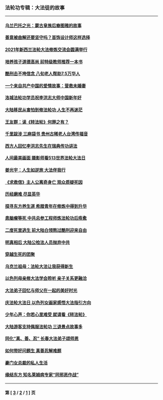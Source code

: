 ### 法轮功专辑：大法徒的故事
---
#### [乌兰巴托之光：蒙古皇族后裔图雅的故事](../../pages/nf1147481/n13155759.md?01180430) 
#### [善意被曲解还要坚守吗？首饰设计师这样选择](../../pages/nf1147481/n13077575.md?01180430) 
#### [2021年新西兰法轮大法修炼交流会圆满举行](../../pages/nf1147481/n13033149.md?01180430) 
#### [培养孩子道德高尚 前特级教师推荐一本书](../../pages/nf1147481/n12938640.md?01180430) 
#### [酷刑击不垮信念 八旬老人帮助7.5万华人](../../pages/nf1147481/n12880712.md?01180430) 
#### [一个来自共产中国的爱情故事：营救未婚妻](../../pages/nf1147481/n12778386.md?01180430) 
#### [洛城法轮功学员祝李洪志大师中国新年好](../../pages/nf1147481/n12724685.md?01180430) 
#### [大陆移民从害怕到修法轮功 人生不再迷茫](../../pages/nf1147481/n12414325.md?01180430) 
#### [王友群：读《转法轮》何罪之有？](../../pages/nf1147481/n12408647.md?01180430) 
#### [千里跋涉 三麻袋书 贵州古稀老人台湾传福音](../../pages/nf1147481/n12198750.md?01180430) 
#### [西方人回忆李洪志先生在瑞典传功讲法](../../pages/nf1147481/n12099607.md?01180430) 
#### [人间最美画面 摄影师看513世界法轮大法日](../../pages/nf1147481/n12094118.md?01180430) 
#### [姜光宇：人生如逆旅 大法伴我行](../../pages/nf1147481/n12088664.md?01180430) 
#### [《求救信》主人公离奇身亡 观众质疑死因](../../pages/nf1147481/n11845215.md?01180430) 
#### [历经磨难 尽显英华](../../pages/nf1147481/n11723297.md?01180430) 
#### [探寻东方养生道 希腊青年在修炼中得到升华](../../pages/nf1147481/n11494502.md?01180430) 
#### [患脑瘤等死 中共总参工程师炼法轮功后痊愈](../../pages/nf1147481/n11466682.md?01180430) 
#### [二度死里逃生 前大陆白领熬过酷刑迎来自由](../../pages/nf1147481/n11368594.md?01180430) 
#### [明真相后 大陆公检法人员抛弃中共](../../pages/nf1147481/n11358618.md?01180430) 
#### [穿越生死的团聚](../../pages/nf1147481/n11258922.md?01180430) 
#### [乌克兰祖母：法轮大法让我获得新生](../../pages/nf1147481/n11269457.md?01180430) 
#### [以色列母亲修大法学会聆听 亲子关系更融洽](../../pages/nf1147481/n11268195.md?01180430) 
#### [大法弟子回忆与师父在一起的美好时光](../../pages/nf1147481/n11267759.md?01180430) 
#### [庆法轮大法日 以色列女画家感悟大法指引方向](../../pages/nf1147481/n11267735.md?01180430) 
#### [少年心声：你若心里难受 就请看《转法轮》](../../pages/nf1147481/n11267496.md?01180430) 
#### [大陆游客支持佩服法轮功 三退景点故事多](../../pages/nf1147481/n11267378.md?01180430) 
#### [同化“真、善、忍” 长春大法弟子颂师恩](../../pages/nf1147481/n11266497.md?01180430) 
#### [如何带好问题生 真善忍解难题](../../pages/nf1147481/n11243655.md?01180430) 
#### [豪门女总裁的私人生活](../../pages/nf1147481/n10127794.md?01180430) 
#### [缘结东方 知名莱姆病专家“同邪恶作战”](../../pages/nf1147481/n10682468.md?01180430) 

---
#### 第 [ [3](./3.md?01180430) / [2](./2.md?01180430) / [1](./1.md?01180430) ] 页
